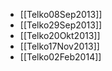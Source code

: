 * [[Telko08Sep2013]]
* [[Telko29Sep2013]]
* [[Telko20Okt2013]]
* [[Telko17Nov2013]]
* [[Telko02Feb2014]]